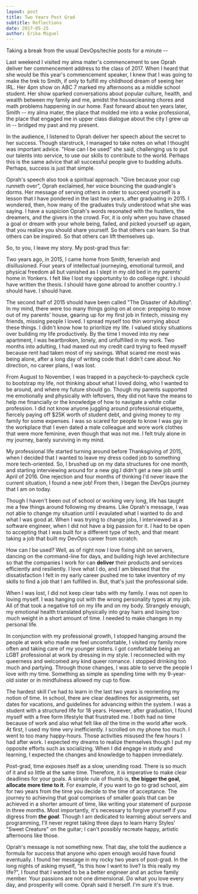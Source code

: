 ```yaml
---
layout: post
title: Two Years Post Grad
subtitle: Reflections 
date: 2017-05-25
author: Erika Miguel
---
```


Taking a break from the usual DevOps/techie posts for a minute -- 

Last weekend I visited my alma mater's commencement to see Oprah deliver her commencement address to the class of 2017. When I heard that she would be this year's commencement speaker, I knew that I was going to make the trek to Smith, if only to fulfill my childhood dream of seeing her IRL. Her 4pm show on ABC 7 marked my afternoons as a middle school student. Her show sparked conversations about popular culture, health, and wealth between my family and me, amidst the housecleaning chores and math problems happening in our home. Fast forward about ten years later, Smith -- my alma mater, the place that molded me into a woke professional, the place that engaged me in upper class dialogue about the city I grew up in -- bridged my past and my present.

In the audience, I listened to Oprah deliver her speech about the secret to her success. Though starstruck, I managed to take notes on what I thought was important advice. "How can I be used" she said, challenging us to put our talents into service, to use our skills to contribute to the world. Perhaps this is the same advice that all successful people give to budding adults. Perhaps, success is just that simple.

Oprah's speech also took a spiritual approach. "Give because your cup runneth over", Oprah exclaimed, her voice bouncing the quadrangle's dorms. Her message of serving others in order to succeed yourself is a lesson that I have pondered in the last two years, after graduating in 2015. I wondered, then, how many of the graduates truly understood what she was saying. I have a suspicion Oprah's words resonated with the hustlers, the dreamers, and the givers in the crowd. For, it is only when you have chased a goal or dream with your whole being, failed, and picked yourself up again, that you realize you should share yourself. So that others can learn. So that others can be inspired. So that others can lift themselves up. 

So, to you, I leave my story. My post-grad thus far:

Two years ago, in 2015, I came home from Smith, ferverish and disillusioned. Four years of intellectual journeying, emotional turmoil, and physical freedom all but vanished as I slept in my old bed in my parents' home in Yonkers. I felt like I lost my opportunity to do college right. I should have written the thesis. I should have gone abroad to another country. I should have. I should have. 

The second half of 2015 should have been called "The Disaster of Adulting". In my mind, there were too many things going on at once: prepping to move out of my parents' house, gearing up for my first job in fintech, missing my friends, missing people I loved. I spread myself too thin worrying about these things. I didn't know how to prioritize my life. I valued sticky situations over building my life productively. By the time I moved into my new apartment, I was heartbroken, lonely, and unfulfilled in my work. Two months into adulting, I had maxed out my credit card trying to feed myself because rent had taken most of my savings. What scared me most was being alone, after a long day of writing code that I didn't care about. No direction, no career plans, I was lost.

From August to November, I was trapped in a paycheck-to-paycheck cycle to bootstrap my life, not thinking about what I loved doing, who I wanted to be around, and where my future should go. Though my parents supported me emotionally and physically with leftovers, they did not have the means to help me financially or the knowledge of how to navigate a white collar profession. I did not know anyone juggling around professional etiquette, fiercely paying off $25K worth of student debt, and giving money to my family for some expenses. I was so scared for people to know I was gay in the workplace that I even dated a male colleague and wore work clothes that were more feminine, even though that was not me. I felt truly alone in my journey, barely surviving in my mind.

My professional life started turning around before Thanksgiving of 2015, when I decided that I wanted to leave my dress coded job to something more tech-oriented. So, I brushed up on my data structures for one month, and starting interviewing around for a new gig.I didn't get a new job until April of 2016. One rejection and four months of thinking I'd never leave the current situation, I found a new job! From then, I began the DevOps journey that I am on today.

Though I haven't been out of school or working very long, life has taught me a few things around following my dreams. Like Oprah's message, I was not able to change my situation until I evaulated what I wanted to do and what I was good at. When I was trying to change jobs, I interviewed as a software engineer, when I did not have a big passion for it. I had to be open to accepting that I was built for a different type of tech, and that meant taking a job that built my DevOps career from scratch. 

How can I be used? Well, as of right now I love fixing shit on servers, dancing on the command-line for days, and building high level architecture so that the companies I work for can **deliver** their products and services efficiently and resiliently. I love what I do, and I am blessed that the dissatisfaction I felt in my early career pushed me to take inventory of my skills to find a job that I am fulfilled in. But, that's just the professional side. 

When I was lost, I did not keep clear tabs with my family. I was not open to loving myself. I was hanging out with the wrong personality types at my job. All of that took a negative toll on my life and on my body. Strangely enough, my emotional health translated physically into gray hairs and losing too much weight in a short amount of time. I needed to make changes in my personal life. 

In conjunction with my professional growth, I stopped hanging around the people at work who made me feel uncomfortable, I visited my family more often and taking care of my younger sisters. I got comfortable being an LGBT professional at work by dressing in my style. I reconnected with my queerness and welcomed any kind queer romance. I stopped drinking too much and partying. Through those changes, I was able to serve the people I love with my time. Something as simple as spending time with my 9-year-old sister or in mindfulness allowed my cup to flow. 

The hardest skill I've had to learn in the last two years is reorienting my notion of time. In school, there are clear deadlines for assignments, set dates for vacations, and guidelines for advancing within the system. I was a student with a structured life for 18 years. However, after graduation, I found myself with a free form lifestyle that frustrated me. I both had no time because of work and also what felt like *all* the time in the world after work. At first, I used my time very inefficiently. I scrolled on my phone too much. I went to too many happy-hours. 
Those activities misused the few hours I had after work. I expected my dreams to realize themselves though I put my opposite efforts such as socializing. When I did engage in study and learning, I expected the changes and knowledge to happen immediately. 

Post-grad, time exposes itself as a slow, unending road. There is so much of it and so little at the same time. Therefore, it is imperative to make clear deadlines for your goals. A simple rule of thumb is, **the bigger the goal, allocate more time to it**. For example, if you want to go to grad school, aim for two years from the time you decide to the time of acceptance. The journey to achieving that goal comprises of smaller goals that can be achieved in a shorter amount of time, like writing your statement of purpose in three months. Most importantly, it's necessary to forgive yourself if you digress from ***the goal***. Though I am dedicated to learning about servers and programming, I'll never regret taking three days to learn Harry Styles' "Sweet Creature" on the guitar; I can't possibly recreate happy, artistic afternoons like those.

Oprah's message is not something new. That day, she told the audience a formula for success that anyone who open enough would have found eventually. I found her message in my rocky two years of post-grad. In the long nights of asking myself, "Is this how I want to live? Is this really my life?", I found that I wanted to be a better engineer and an active family member. Your passions are not one dimensional. Do what you love every day, and prosperity will come. Oprah said it herself. I'm sure it's true.
